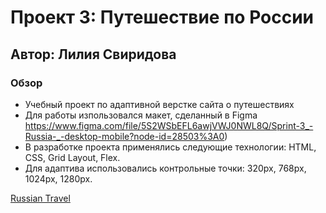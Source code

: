 # Проект 3: Путешествие по России

## Автор: Лилия Свиридова

### Обзор

- Учебный проект по адаптивной верстке сайта о путешествиях
- Для работы изпользовался макет, сделанный в Figma https://www.figma.com/file/5S2WSbEFL6awjVWJ0NWL8Q/Sprint-3_-Russia-_-desktop-mobile?node-id=28503%3A0)
- В разработке проекта применялись следующие технологии: HTML, CSS, Grid Layout, Flex.
- Для адаптива использовались контрольные точки: 320px, 768px, 1024px, 1280px.

[Russian Travel](https://lilia1891.github.io/russian-travel/index.html)
